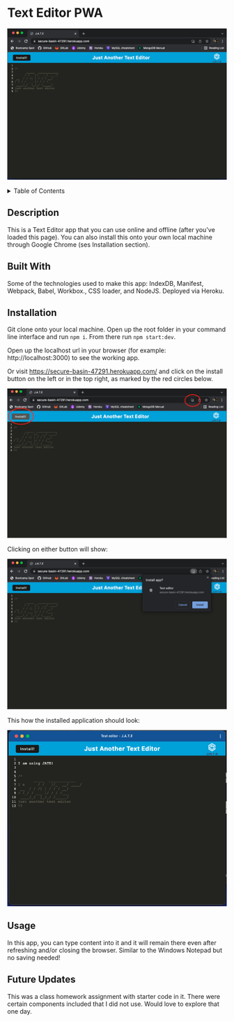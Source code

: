 # Text Editor PWA

![screenshot of deployed app on heroku](./screenshots/1.png)

<details>
<summary>Table of Contents</summary>
  <ol>
    <li><a href="#description">Description</a></li>
    <li><a href="#built-with">Built With</a></li>
    <li><a href="#installation">Installation</a></li>
    <li><a href="#usage">Usage</a></li>
    <li><a href="#future-updates">Future Updates</a></li>
  </ol>
</details>

## Description

This is a Text Editor app that you can use online and offline (after you've loaded this page). You can also install this onto your own local machine through Google Chrome (ses Installation section).

## Built With

Some of the technologies used to make this app: IndexDB, Manifest, Webpack, Babel, Workbox., CSS loader, and NodeJS. Deployed via Heroku.

## Installation

Git clone onto your local machine. Open up the root folder in your command line interface and run `npm i`. From there run `npm start:dev`.

Open up the localhost url in your browser (for example: http://localhost:3000) to see the working app.

Or visit https://secure-basin-47291.herokuapp.com/ and click on the install button on the left or in the top right, as marked by the red circles below.

![you can install via the button on the left or the one in the top right](./screenshots/2.png)

Clicking on either button will show:

![the prompt after clicking install](./screenshots/3.png)

This how the installed application should look: 

![how JATE looks after installation](./screenshots/4.png)

## Usage

In this app, you can type content into it and it will remain there even after refreshing and/or closing the browser. Similar to the Windows Notepad but no saving needed!

## Future Updates

This was a class homework assignment with starter code in it. There were certain components included that I did not use. Would love to explore that one day.

